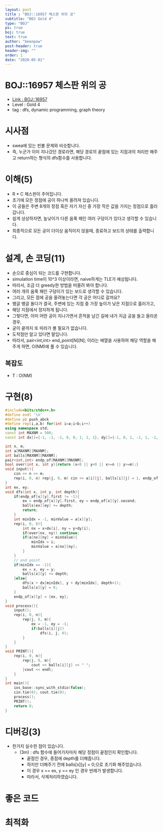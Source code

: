 ```yaml
---
layout: post
title : "BOJ::16957 체스판 위의 공"
subtitle: "BOJ Gold 4"
type: "BOJ"
ps: true
boj: true
text: true
author: "beenpow"
post-header: true
header-img: ""
order: 1
date: "2020-05-01"
---
```

# BOJ::16957 체스판 위의 공
- [Link : BOJ::16957](https://www.acmicpc.net/problem/16957)
- Level : Gold 4
- tag : dfs, dynamic programming, graph theory

# 시사점
- swea에 있는 핀볼 문제와 비슷합니다.
- 즉, 누군가 이미 지나갔던 경로라면, 해당 경로의 끝점에 있는 지점과의 처리만 해주고 return하는 형식의 dfs함수를 사용합니다.

# 이해(5)
- R * C 체스판이 주어집니다.
- 초기에 모든 정점에 공이 하나씩 올려져 있습니다.
- 이 공들은 주변 8개의 정점 혹은 자기 자신 중 가장 작은 값을 가지는 정점으로 흘러갑니다.
- 쉽게 상상하자면, 높낮이가 다른 움푹 패인 여러 구덩이가 있다고 생각할 수 있습니다.
- 최종적으로 모든 공이 더이상 움직이지 않을때, 종료하고 보드의 상태를 출력합니다.

# 설계, 손 코딩(11)
- 손으로 중심이 되는 코드를 구현합니다.
- simulation time이 10^3 이상이라면, naive하게는 TLE가 예상됩니다.
- 따라서, 조금 더 greedy한 방법을 떠올려 봐야 합니다.
- 여러 개의 움푹 패인 구덩이가 있는 보드로 생각할 수 있습니다.
- 그리고, 모든 점에 공을 올려놓는다면 각 공은 어디로 갈까요?
- 뱅글 뱅글 돌다가 결국, 주변에 있는 지점 중 가장 높이가 낮은 지점으로 흘러가고,
- 해당 지점에서 정지하게 됩니다.
- 그렇다면, 이미 어떤 공이 지나가면서 흔적을 남긴 길에 내가 지금 공을 들고 올라온 경우,
- 굳이 끝까지 또 따라가 볼 필요가 없습니다.
- 도착점만 알고 있다면 말입니다.
- 따라서, pair<int,int> end_point[N][N]; 이라는 배열을 사용하여 해당 역할을 해주게 하면, O(NM)에 풀 수 있습니다.

## 복잡도
- T : O(NM)

# 구현(8)

```cpp
#include<bits/stdc++.h>
#define endl '\n'
#define pb push_abck
#define rep(i,a,b) for(int i=a;i<b;i++)
using namespace std;
const int MAXNM = 500;
const int dx[]={-1, -1, -1, 0, 0, 1, 1, 1}, dy[]={-1, 0, 1, -1, 1, -1, 0, 1};

int n, m;
int a[MAXNM][MAXNM];
int balls[MAXNM][MAXNM];
pair<int,int> endp_of[MAXNM][MAXNM];
bool over(int x, int y){return (x<0 || y<0 || x>=n || y>=m);}
void input(){
    cin >> n >> m;
    rep(i, 0, n) rep(j, 0, m) cin >> a[i][j], balls[i][j] = 1, endp_of[i][j] = {-1, -1};
}
int ex, ey;
void dfs(int x, int y, int depth){
    if(endp_of[x][y].first != -1){
        ex = endp_of[x][y].first, ey = endp_of[x][y].second;
        balls[ex][ey] += depth;
        return;
    }
    int minIdx = -1, minValue = a[x][y];
    rep(i, 0, 8){
        int nx = x+dx[i], ny = y+dy[i];
        if(over(nx, ny)) continue;
        if(a[nx][ny] < minValue){
            minIdx = i;
            minValue = a[nx][ny];
        }
    }
    // end point
    if(minIdx == -1){
        ex = x, ey = y;
        balls[x][y] += depth;
    }else{
        dfs(x + dx[minIdx], y + dy[minIdx], depth+1);
        balls[x][y] = 0;
    }
    endp_of[x][y] = {ex, ey};
}
void process(){
    input();
    rep(i, 0, n){
        rep(j, 0, m){
            ex = -1, ey = -1;
            if(balls[i][j])
                dfs(i, j, 0);
        }
    }
}
void PRINT(){
    rep(i, 0, n){
        rep(j, 0, m){
            cout << balls[i][j] << " ";
        }cout << endl;
    }
}
int main(){
    ios_base::sync_with_stdio(false);
    cin.tie(0); cout.tie(0);
    process();
    PRINT();
    return 0;
}
```

# 디버깅(3)
- 한가지 실수한 점이 있습니다.
  - (3m) : dfs 함수에 들어가자마자 해당 정점이 끝점인지 확인합니다.
    - 끝점인 경우, 종점에 depth를 더해줍니다.
    - 하지만 더해주기 전에 balls[x][y] = 0;으로 초기화 해주었습니다.
    - 이 경우 x == ex, y == ey 인 경우 반례가 발생합니다.
    - 따라서, 삭제처리하였습니다.

# 좋은 코드

# 최적화
